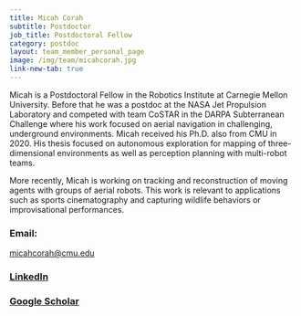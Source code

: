 ```yaml
---
title: Micah Corah
subtitle: Postdoctor
job_title: Postdoctoral Fellow
category: postdoc
layout: team_member_personal_page
image: /img/team/micahcorah.jpg
link-new-tab: true
---
```


Micah is a Postdoctoral Fellow in the Robotics Institute at Carnegie Mellon
University.
Before that he was a postdoc at the NASA Jet Propulsion Laboratory and competed
with team CoSTAR in the DARPA Subterranean Challenge where his work focused on
aerial navigation in challenging, underground environments.
Micah received his Ph.D. also from CMU in 2020.
His thesis focused on autonomous exploration for mapping of three-dimensional
environments as well as perception planning with multi-robot teams.

More recently, Micah is working on tracking and reconstruction of moving agents
with groups of aerial robots.
This work is relevant to applications such as sports cinematography and
capturing wildlife behaviors or improvisational performances.

### Email: ##

[micahcorah@cmu.edu](micahcorah@cmu.edu)

### [LinkedIn](https://www.linkedin.com/in/micahcorah/) ###

### [Google Scholar](https://scholar.google.com/citations?user=NHt9KX4AAAAJ&hl=en&oi=ao) ###
